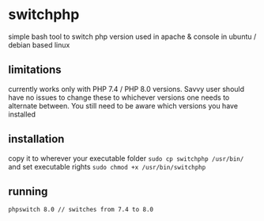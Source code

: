 # switchphp
simple bash tool to switch php version used in apache &amp; console in ubuntu / debian based linux

## limitations 
currently works only with PHP 7.4 / PHP 8.0 versions. Savvy user should have no issues to change these to whichever versions one needs to alternate between. You still need to be aware which versions you have installed

## installation
copy it to wherever your executable folder `sudo cp switchphp /usr/bin/` and set executable rights `sudo chmod +x /usr/bin/switchphp`

## running
`phpswitch 8.0 // switches from 7.4 to 8.0`

